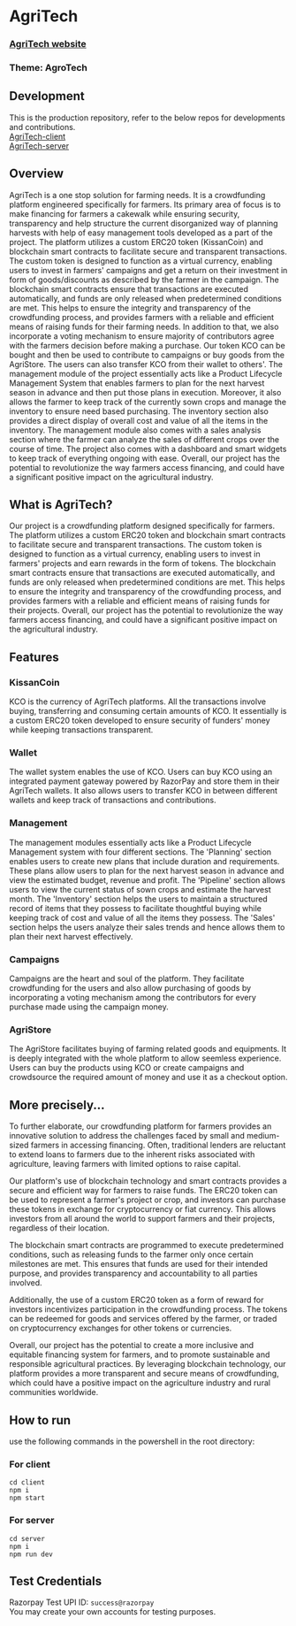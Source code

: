 <h1>AgriTech</h1>
<h3><a href='https://34.131.60.175/' target="_blank">AgriTech website</a></h3>
<h3>Theme: AgroTech</h3>
<h2>Development</h2>
This is the production repository, refer to the below repos for developments and contributions.<br/>
<a href="https://github.com/akarshroot/agritech-client">AgriTech-client</a><br/>
<a href="https://github.com/akarshroot/agritech-server">AgriTech-server</a>
<h2>Overview</h2>
AgriTech is a one stop solution for farming needs. It is a crowdfunding platform engineered specifically for farmers. Its primary area of focus is to make financing for farmers a cakewalk while ensuring security, transparency and help structure the current disorganized way of planning harvests with help of easy management tools developed as a part of the project. The platform utilizes a custom ERC20 token (KissanCoin) and blockchain smart contracts to facilitate secure and transparent transactions. The custom token is designed to function as a virtual currency, enabling users to invest in farmers' campaigns and get a return on their investment in form of goods/discounts as described by the farmer in the campaign. The blockchain smart contracts ensure that transactions are executed automatically, and funds are only released when predetermined conditions are met. This helps to ensure the integrity and transparency of the crowdfunding process, and provides farmers with a reliable and efficient means of raising funds for their farming needs. In addition to that, we also incorporate a voting mechanism to ensure majority of contributors agree with the farmers decision before making a purchase. Our token KCO can be bought and then be used to contribute to campaigns or buy goods from the AgriStore. The users can also transfer KCO from their wallet to others'. The management module of the project essentially acts like a Product Lifecycle Management System that enables farmers to plan for the next harvest season in advance and then put those plans in execution. Moreover, it also allows the farmer to keep track of the currently sown crops and manage the inventory to ensure need based purchasing. The inventory section also provides a direct display of overall cost and value of all the items in the inventory. The management module also comes with a sales analysis section where the farmer can analyze the sales of different crops over the course of time. The project also comes with a dashboard and smart widgets to keep track of everything ongoing with ease. Overall, our project has the potential to revolutionize the way farmers access financing, and could have a significant positive impact on the agricultural industry.<br>
<h2>What is AgriTech?</h2>
Our project is a crowdfunding platform designed specifically for farmers. The platform utilizes a custom ERC20 token and blockchain smart contracts to facilitate secure and transparent transactions. The custom token is designed to function as a virtual currency, enabling users to invest in farmers' projects and earn rewards in the form of tokens. The blockchain smart contracts ensure that transactions are executed automatically, and funds are only released when predetermined conditions are met. This helps to ensure the integrity and transparency of the crowdfunding process, and provides farmers with a reliable and efficient means of raising funds for their projects. Overall, our project has the potential to revolutionize the way farmers access financing, and could have a significant positive impact on the agricultural industry.<br>

<h2>Features</h2>
<h3>KissanCoin</h3>
KCO is the currency of AgriTech platforms. All the transactions involve buying, transferring and consuming certain amounts of KCO. It essentially is a custom ERC20 token developed to ensure security of funders' money while keeping transactions transparent.

<h3>Wallet</h3>
The wallet system enables the use of KCO. Users can buy KCO using an integrated payment gateway powered by RazorPay and store them in their AgriTech wallets. It also allows users to transfer KCO in between different wallets and keep track of transactions and contributions.

<h3>Management</h3>
The management modules essentially acts like a Product Lifecycle Management system with four different sections.
The 'Planning' section enables users to create new plans that include duration and requirements. These plans allow users to plan for the next harvest season in advance and view the estimated budget, revenue and profit. 
The 'Pipeline' section allows users to view the current status of sown crops and estimate the harvest month.
The 'Inventory' section helps the users to maintain a structured record of items that they possess to facilitate thoughtful buying while keeping track of cost and value of all the items they possess.
The 'Sales' section helps the users analyze their sales trends and hence allows them to plan their next harvest effectively.

<h3>Campaigns</h3>
Campaigns are the heart and soul of the platform. They facilitate crowdfunding for the users and also allow purchasing of goods by incorporating a voting mechanism among the contributors for every purchase made using the campaign money.

<h3>AgriStore</h3>
The AgriStore facilitates buying of farming related goods and equipments. It is deeply integrated with the whole platform to allow seemless experience. Users can buy the products using KCO or create campaigns and crowdsource the required amount of money and use it as a checkout option. 

<h2>More precisely...</h2>
To further elaborate, our crowdfunding platform for farmers provides an innovative solution to address the challenges faced by small and medium-sized farmers in accessing financing. Often, traditional lenders are reluctant to extend loans to farmers due to the inherent risks associated with agriculture, leaving farmers with limited options to raise capital.

Our platform's use of blockchain technology and smart contracts provides a secure and efficient way for farmers to raise funds. The ERC20 token can be used to represent a farmer's project or crop, and investors can purchase these tokens in exchange for cryptocurrency or fiat currency. This allows investors from all around the world to support farmers and their projects, regardless of their location.

The blockchain smart contracts are programmed to execute predetermined conditions, such as releasing funds to the farmer only once certain milestones are met. This ensures that funds are used for their intended purpose, and provides transparency and accountability to all parties involved.

Additionally, the use of a custom ERC20 token as a form of reward for investors incentivizes participation in the crowdfunding process. The tokens can be redeemed for goods and services offered by the farmer, or traded on cryptocurrency exchanges for other tokens or currencies.

Overall, our project has the potential to create a more inclusive and equitable financing system for farmers, and to promote sustainable and responsible agricultural practices. By leveraging blockchain technology, our platform provides a more transparent and secure means of crowdfunding, which could have a positive impact on the agriculture industry and rural communities worldwide.

<h2>How to run</h2>

use the following commands in the powershell in the root directory:
<h3>For client</h3>
<code>cd client</code><br>
<code>npm i</code><br>
<code>npm start</code><br>
<h3>For server</h3>
<code>cd server</code><br>
<code>npm i</code><br>
<code>npm run dev</code><br>

<h2>Test Credentials</h2>
Razorpay Test UPI ID: <code>success@razorpay</code><br/>
You may create your own accounts for testing purposes.